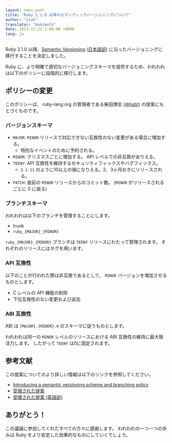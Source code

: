 ```yaml
---
layout: news_post
title: "Ruby 2.1.0 以降のセマンティックバージョニングについて"
author: "zzak"
translator: "makimoto"
date: 2013-12-21 2:00:00 +0000
lang: ja
---
```

Ruby 2.1.0 以降、[Semantic Versioning](http://semver.org/) ([日本語訳](http://shijimiii.info/technical-memo/semver/))
に沿ったバージョニングに移行することを決定しました。

Ruby に、より明確で適切なバージョニングスキーマを提供するため、われわれは以下のポリシーに段階的に移行します。

## ポリシーの変更

このポリシーは、 ruby-lang.org の管理者である柴田博志 ([@hsbt](https://twitter.com/hsbt)) の提案にもとづくものです。

### バージョンスキーマ

* `MAJOR`: `MINOR` リリースで対応できない互換性のない変更がある場合に増加する。
  * 特別なイベントのために予約される。
* `MINOR`: クリスマスごとに増加する。 API レベルでの非互換がありえる。
* `TEENY`: API 互換性を維持するセキュリティフィックスやバグフィックス。
  * `2.1.11` のように10以上の値になりえる。2、3ヶ月おきにリリースされる。
* `PATCH`: 直前の `MINOR` リリースからのコミット数。 (`MINOR` がリリースされるごとに 0 に戻る)

### ブランチスキーマ

われわれは以下のブランチを管理することにします。

* trunk
* `ruby_{MAJOR}_{MINOR}`

`ruby_{MAJOR}_{MINOR}` ブランチは `TEENY` リリースにわたって管理されます。
それぞれのリリースにはタグを用います。

### API 互換性

以下のことが行われた際は非互換であるとして、 `MINOR` バージョンを増加させるものとします。

* C レベルの API 機能の削除
* 下位互換性のない変更および追加

### ABI 互換性

ABI は `{MAJOR}.{MINOR}.0` のスキーマに従うものとします。

われわれは同一の `MINOR` レベルのリリースにおける ABI 互換性の維持に最大限注力します。
したがって `TEENY` は0に固定されます。

## 参考文献

この提案についてのより詳しい情報は以下のリンクを参照してください。

* [Introducing a semantic versioning scheme and branching policy](http://bugs.ruby-lang.org/issues/8835)
* [受理された提案](https://gist.github.com/hsbt/7719305)
* [受理された提案 (英語訳)](https://gist.github.com/sorah/7803201)

## ありがとう！

この議論に参加してくれたすべての方々に感謝します。
われわれの一つ一つの歩みは Ruby をより安定した効果的なものにしていくでしょう。
